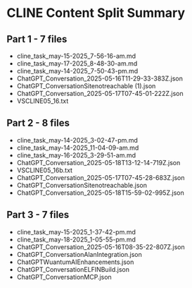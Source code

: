 ﻿# CLINE Content Split Summary

## Part 1 - 7 files

- cline_task_may-15-2025_7-56-16-am.md
- cline_task_may-17-2025_8-48-30-am.md
- cline_task_may-14-2025_7-50-43-pm.md
- ChatGPT_Conversation_2025-05-16T11-29-33-383Z.json
- ChatGPT_ConversationSitenotreachable (1).json
- ChatGPT_Conversation_2025-05-17T07-45-01-222Z.json
- VSCLINE05_16.txt

## Part 2 - 8 files

- cline_task_may-14-2025_3-02-47-pm.md
- cline_task_may-14-2025_11-04-09-am.md
- cline_task_may-16-2025_3-29-51-am.md
- ChatGPT_Conversation_2025-05-18T13-12-14-719Z.json
- VSCLINE05_16b.txt
- ChatGPT_Conversation_2025-05-17T07-45-28-683Z.json
- ChatGPT_ConversationSitenotreachable.json
- ChatGPT_Conversation_2025-05-18T15-59-02-995Z.json

## Part 3 - 7 files

- cline_task_may-15-2025_1-37-42-pm.md
- cline_task_may-18-2025_1-05-55-pm.md
- ChatGPT_Conversation_2025-05-16T08-35-22-807Z.json
- ChatGPT_ConversationAlanIntegration.json
- ChatGPTWuantumAIEnhancements.json
- ChatGPT_ConversationELFINBuild.json
- ChatGPT_ConversationMCP.json


